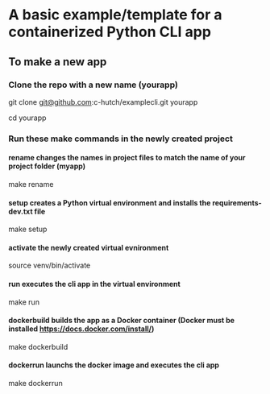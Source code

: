 # A basic example/template for a containerized Python CLI app


## To make a new app

### Clone the repo with a new name (yourapp) 
git clone git@github.com:c-hutch/examplecli.git yourapp

cd yourapp

### Run these make commands in the newly created project

#### rename changes the names in project files to match the name of your project folder (myapp) 
make rename

#### setup creates a Python virtual environment and installs the requirements-dev.txt file
make setup

#### activate the newly created virtual evnironment
source venv/bin/activate

#### run executes the cli app in the virtual environment
make run

#### dockerbuild builds the app as a Docker container (Docker must be installed https://docs.docker.com/install/)
make dockerbuild

#### dockerrun launchs the docker image and executes the cli app
make dockerrun

